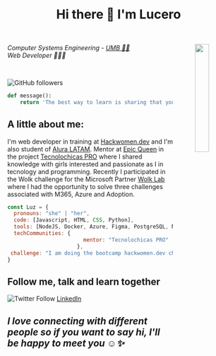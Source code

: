 # <div align="center">Hi there 👋 I'm Lucero</div>

<br>

<p align="center" border-radius="50%">
  <img align='right' src="https://user-images.githubusercontent.com/83784155/219974218-41b45e45-603e-4584-8490-aab84f600dbc.gif" width="25%">
</p>
<p><em>Computer Systems Engineering - <a href="https://umb.edomex.gob.mx/">UMB 👩‍💻</a></br>Web Developer 💜👩‍💻
</em></p>

<br>

![GitHub followers](https://img.shields.io/github/followers/LuceroLuciano?style=social)


```python
def message():
    return 'The best way to learn is sharing that you know.'
```


## A little about me:

I'm web developer in training at [Hackwomen.dev](https://hackwomen.dev/) and I'm also student of [Alura LATAM](https://www.aluracursos.com/). Mentor at [Epic Queen](https://epicqueen.com/) in the project [Tecnolochicas PRO](https://tecnolochicas.mx/) where I shared knowledge with girls interested and passionate as I in tecnology and programming. Recently I participated in the Wolk challenge for the Microsoft Partner [Wolk Lab](https://www.wolklab.com/) where I had the opportunity to solve three challenges associated with M365, Azure and Adoption. 

<!--
```   
 😄 Pronouns: She, Her 
 🔭 I’m currently working on personal projects
 🌱 I’m currently learning: Nodejs and Data Analysis  

```
-->

```javascript
const Luz = {
  pronouns: "she" | "her",
  code: [Javascript, HTML, CSS, Python],
  tools: [NodeJS, Docker, Azure, Figma, PostgreSQL, MySQL, Git, Postman],
  techCommunities: {
                        mentor: "Tecnolochicas PRO"
                      },
 challenge: "I am doing the bootcamp hackwomen.dev challenge focused on Web Developer"
}
```



## Follow me, talk and learn together

![Twitter Follow](https://img.shields.io/twitter/follow/Luz61502465?label=Twitter&style=social)
[LinkedIn](https://www.linkedin.com/in/luz-cero/)

## <em>I love connecting with different people so if you want to say hi, I'll be happy to meet you ☺️✨ </em>







<!--
**LuceroLuciano/LuceroLuciano** is a ✨ _special_ ✨ repository because its `README.md` (this file) appears on your GitHub profile.

Here are some ideas to get you started:

- 🔭 I’m currently working on ...
- 🌱 I’m currently learning ...
- 👯 I’m looking to collaborate on ...
- 🤔 I’m looking for help with ...
- 💬 Ask me about ...
- 📫 How to reach me: ...
- 😄 Pronouns: ...
- ⚡ Fun fact: ...
-->
